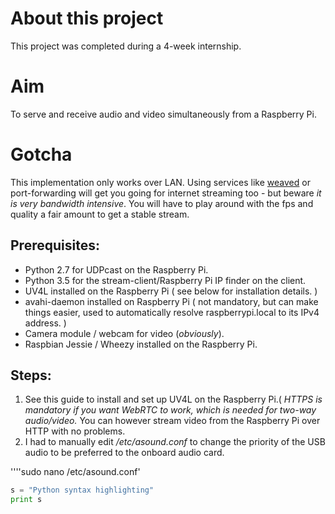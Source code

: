 # About this project

This project was completed during a 4-week internship. 

# Aim

To serve and receive audio and video simultaneously from a Raspberry Pi. 

# Gotcha

This implementation only works over LAN. Using services like [weaved](https://www.weaved.com/) or port-forwarding will get you going for internet streaming too - but beware *it is very bandwidth intensive*. You will have to play around with the fps and quality a fair amount to get a stable stream.

## Prerequisites:
  * Python 2.7 for UDPcast on the Raspberry Pi.
  * Python 3.5 for the stream-client/Raspberry Pi IP finder on the client.
  * UV4L installed on the Raspberry Pi ( see below for installation details. )
  * avahi-daemon installed on Raspberry Pi ( not mandatory, but can make things easier, used to automatically resolve raspberrypi.local to its IPv4 address. )
  * Camera module / webcam for video (*obviously*).
  * Raspbian Jessie / Wheezy installed on the Raspberry Pi.

## Steps:
  1. See this guide to install and set up UV4L on the Raspberry Pi.( *HTTPS is mandatory if you want WebRTC to work, which is needed for  two-way audio/video.* You can however stream video from the Raspberry Pi over HTTP with no problems. 
  2. I had to manually edit */etc/asound.conf* to change the priority of the USB audio to be preferred to the onboard audio card.
   
   ''''sudo nano /etc/asound.conf'
   ```python
   s = "Python syntax highlighting"
   print s
   ```
